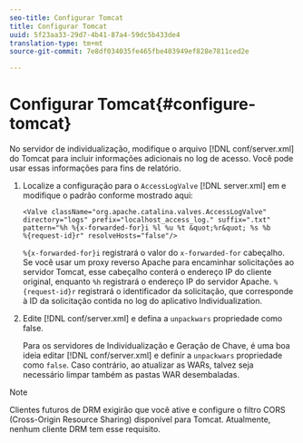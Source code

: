 ```yaml
---
seo-title: Configurar Tomcat
title: Configurar Tomcat
uuid: 5f23aa33-29d7-4b41-87a4-59dc5b433de4
translation-type: tm+mt
source-git-commit: 7e8df034035fe465fbe403949ef828e7811ced2e

---
```



# Configurar Tomcat{#configure-tomcat}

No servidor de individualização, modifique o arquivo [!DNL conf/server.xml] do Tomcat para incluir informações adicionais no log de acesso. Você pode usar essas informações para fins de relatório.

1. Localize a configuração para o `AccessLogValve` [!DNL server.xml] em e modifique o padrão conforme mostrado aqui:

   ```
   <Valve className="org.apache.catalina.valves.AccessLogValve" 
   directory="logs" prefix="localhost_access_log." suffix=".txt" 
   pattern="%h %{x-forwarded-for}i %l %u %t &quot;%r&quot; %s %b 
   %{request-id}r" resolveHosts="false"/>
   ```

   `%{x-forwarded-for}i` registrará o valor do `x-forwarded-for` cabeçalho. Se você usar um proxy reverso Apache para encaminhar solicitações ao servidor Tomcat, esse cabeçalho conterá o endereço IP do cliente original, enquanto `%h` registrará o endereço IP do servidor Apache. `%{request-id}r` registrará o identificador da solicitação, que corresponde à ID da solicitação contida no log do aplicativo Individualization.

1. Edite [!DNL conf/server.xml] e defina a `unpackwars` propriedade como false.

   Para os servidores de Individualização e Geração de Chave, é uma boa ideia editar [!DNL conf/server.xml] e definir a `unpackwars` propriedade como `false`. Caso contrário, ao atualizar as WARs, talvez seja necessário limpar também as pastas WAR desembaladas.

>[!NOTE]
>
>Clientes futuros de DRM exigirão que você ative e configure o filtro CORS (Cross-Origin Resource Sharing) disponível para Tomcat. Atualmente, nenhum cliente DRM tem esse requisito.


